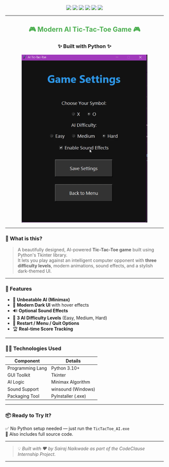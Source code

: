 <p align="center">
  <img src="https://img.shields.io/badge/Programming_Language-Python-blue.svg">
  <img src="https://img.shields.io/badge/Tool_Used-Tkinter-gold.svg">
  <img src="https://img.shields.io/badge/Game-Tic_Tac_Toe-yellow.svg">
  <img src="https://img.shields.io/badge/Mode-AI-orange.svg">
  <img src="https://img.shields.io/badge/Python_Version-3.10-brown.svg">
  <img src="https://img.shields.io/badge/Status-Completed-brightgreen.svg">
</p>

---

<h2 align="center" style="color:#4CAF50;">🎮 Modern AI Tic-Tac-Toe Game 🎮</h2>

<h3 align="center">✨ Built with Python ✨</h3>

<p align="center">
  <img src="game.gif" width="400" alt="Tic Tac Toe Game Demo">
</p>


---

### 🚀 What is this?

> A beautifully designed, AI-powered **Tic-Tac-Toe game** built using Python's Tkinter library.  
> It lets you play against an intelligent computer opponent with **three difficulty levels**, modern animations, sound effects, and a stylish dark-themed UI.

---

### 🎯 Features

- 🧠 **Unbeatable AI (Minimax)**
- 🎨 **Modern Dark UI** with hover effects
- 🔊 **Optional Sound Effects**
- 🔀 **3 AI Difficulty Levels** (Easy, Medium, Hard)
- 🔁 **Restart / Menu / Quit Options**
- 🏆 **Real-time Score Tracking**

---

### 👨‍💻 Technologies Used

| Component        | Details             |
|------------------|---------------------|
| Programming Lang | Python 3.10+         |
| GUI Toolkit      | Tkinter              |
| AI Logic         | Minimax Algorithm   |
| Sound Support    | winsound (Windows)   |
| Packaging Tool   | PyInstaller (.exe)  |

---

### 📦 Ready to Try It?

✅ No Python setup needed — just run the `TicTacToe_AI.exe`  
📁 Also includes full source code.

---

> 💡 *Built with ❤️ by Sairaj Naikwade as part of the CodeClause Internship Project.*

---
